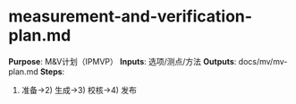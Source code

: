 # measurement-and-verification-plan.md

**Purpose**: M&V计划（IPMVP）
**Inputs**: 选项/测点/方法
**Outputs**: docs/mv/mv-plan.md
**Steps**:

1. 准备→2) 生成→3) 校核→4) 发布
